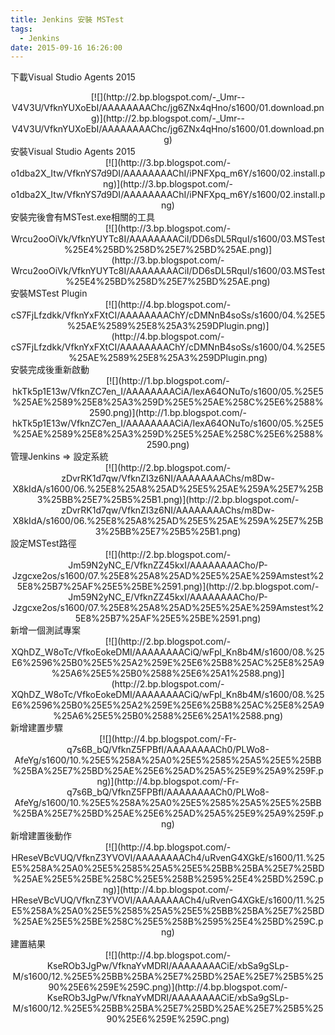 ```yaml
---
title: Jenkins 安裝 MSTest
tags:
  - Jenkins
date: 2015-09-16 16:26:00
---
```


下載Visual Studio Agents 2015
<div class="separator" style="clear: both; text-align: center;">[![](http://2.bp.blogspot.com/-_Umr--V4V3U/VfknYUXoEbI/AAAAAAAAChc/jg6ZNx4qHno/s1600/01.download.png)](http://2.bp.blogspot.com/-_Umr--V4V3U/VfknYUXoEbI/AAAAAAAAChc/jg6ZNx4qHno/s1600/01.download.png)</div>
安裝Visual Studio Agents 2015
<div class="separator" style="clear: both; text-align: center;">[![](http://3.bp.blogspot.com/-o1dba2X_Itw/VfknYS7d9DI/AAAAAAAAChI/iPNFXpq_m6Y/s1600/02.install.png)](http://3.bp.blogspot.com/-o1dba2X_Itw/VfknYS7d9DI/AAAAAAAAChI/iPNFXpq_m6Y/s1600/02.install.png)</div>
安裝完後會有MSTest.exe相關的工具
<div class="separator" style="clear: both; text-align: center;">[![](http://3.bp.blogspot.com/-Wrcu2ooOiVk/VfknYUYTc8I/AAAAAAAACiI/DD6sDL5RquI/s1600/03.MSTest%25E4%25BD%258D%25E7%25BD%25AE.png)](http://3.bp.blogspot.com/-Wrcu2ooOiVk/VfknYUYTc8I/AAAAAAAACiI/DD6sDL5RquI/s1600/03.MSTest%25E4%25BD%258D%25E7%25BD%25AE.png)</div>
安裝MSTest Plugin
<div class="separator" style="clear: both; text-align: center;">[![](http://4.bp.blogspot.com/-cS7FjLfzdkk/VfknYxFXtCI/AAAAAAAAChY/cDMNnB4soSs/s1600/04.%25E5%25AE%2589%25E8%25A3%259DPlugin.png)](http://4.bp.blogspot.com/-cS7FjLfzdkk/VfknYxFXtCI/AAAAAAAAChY/cDMNnB4soSs/s1600/04.%25E5%25AE%2589%25E8%25A3%259DPlugin.png)</div>
安裝完成後重新啟動
<div class="separator" style="clear: both; text-align: center;">[![](http://1.bp.blogspot.com/-hkTk5p1E13w/VfknZC7en_I/AAAAAAAACiA/IexA64ONuTo/s1600/05.%25E5%25AE%2589%25E8%25A3%259D%25E5%25AE%258C%25E6%2588%2590.png)](http://1.bp.blogspot.com/-hkTk5p1E13w/VfknZC7en_I/AAAAAAAACiA/IexA64ONuTo/s1600/05.%25E5%25AE%2589%25E8%25A3%259D%25E5%25AE%258C%25E6%2588%2590.png)</div>
管理Jenkins =&gt; 設定系統
<div class="separator" style="clear: both; text-align: center;">[![](http://2.bp.blogspot.com/-zDvrRK1d7qw/VfknZI3z6NI/AAAAAAAAChs/m8Dw-X8kIdA/s1600/06.%25E8%25A8%25AD%25E5%25AE%259A%25E7%25B3%25BB%25E7%25B5%25B1.png)](http://2.bp.blogspot.com/-zDvrRK1d7qw/VfknZI3z6NI/AAAAAAAAChs/m8Dw-X8kIdA/s1600/06.%25E8%25A8%25AD%25E5%25AE%259A%25E7%25B3%25BB%25E7%25B5%25B1.png)</div>
設定MSTest路徑
<div class="separator" style="clear: both; text-align: center;">[![](http://2.bp.blogspot.com/-Jm59N2yNC_E/VfknZZ45kxI/AAAAAAAACho/P-Jzgcxe2os/s1600/07.%25E8%25A8%25AD%25E5%25AE%259Amstest%25E8%25B7%25AF%25E5%25BE%2591.png)](http://2.bp.blogspot.com/-Jm59N2yNC_E/VfknZZ45kxI/AAAAAAAACho/P-Jzgcxe2os/s1600/07.%25E8%25A8%25AD%25E5%25AE%259Amstest%25E8%25B7%25AF%25E5%25BE%2591.png)</div>
新增一個測試專案
<div class="separator" style="clear: both; text-align: center;"></div><div class="separator" style="clear: both; text-align: center;">[![](http://2.bp.blogspot.com/-XQhDZ_W8oTc/VfkoEokeDMI/AAAAAAAACiQ/wFpl_Kn8b4M/s1600/08.%25E6%2596%25B0%25E5%25A2%259E%25E6%25B8%25AC%25E8%25A9%25A6%25E5%25B0%2588%25E6%25A1%2588.png)](http://2.bp.blogspot.com/-XQhDZ_W8oTc/VfkoEokeDMI/AAAAAAAACiQ/wFpl_Kn8b4M/s1600/08.%25E6%2596%25B0%25E5%25A2%259E%25E6%25B8%25AC%25E8%25A9%25A6%25E5%25B0%2588%25E6%25A1%2588.png)</div>
新增建置步驟
<div class="separator" style="clear: both; text-align: center;">[![](http://4.bp.blogspot.com/-Fr-q7s6B_bQ/VfknZ5FPBfI/AAAAAAAACh0/PLWo8-AfeYg/s1600/10.%25E5%258A%25A0%25E5%2585%25A5%25E5%25BB%25BA%25E7%25BD%25AE%25E6%25AD%25A5%25E9%25A9%259F.png)](http://4.bp.blogspot.com/-Fr-q7s6B_bQ/VfknZ5FPBfI/AAAAAAAACh0/PLWo8-AfeYg/s1600/10.%25E5%258A%25A0%25E5%2585%25A5%25E5%25BB%25BA%25E7%25BD%25AE%25E6%25AD%25A5%25E9%25A9%259F.png)</div>
新增建置後動作
<div class="separator" style="clear: both; text-align: center;">[![](http://4.bp.blogspot.com/-HReseVBcVUQ/VfknZ3YVOVI/AAAAAAAACh4/uRvenG4XGkE/s1600/11.%25E5%258A%25A0%25E5%2585%25A5%25E5%25BB%25BA%25E7%25BD%25AE%25E5%25BE%258C%25E5%258B%2595%25E4%25BD%259C.png)](http://4.bp.blogspot.com/-HReseVBcVUQ/VfknZ3YVOVI/AAAAAAAACh4/uRvenG4XGkE/s1600/11.%25E5%258A%25A0%25E5%2585%25A5%25E5%25BB%25BA%25E7%25BD%25AE%25E5%25BE%258C%25E5%258B%2595%25E4%25BD%259C.png)</div>
建置結果
<div class="separator" style="clear: both; text-align: center;">[![](http://4.bp.blogspot.com/-KseROb3JgPw/VfknaYvMDRI/AAAAAAAACiE/xbSa9gSLp-M/s1600/12.%25E5%25BB%25BA%25E7%25BD%25AE%25E7%25B5%2590%25E6%259E%259C.png)](http://4.bp.blogspot.com/-KseROb3JgPw/VfknaYvMDRI/AAAAAAAACiE/xbSa9gSLp-M/s1600/12.%25E5%25BB%25BA%25E7%25BD%25AE%25E7%25B5%2590%25E6%259E%259C.png)</div>